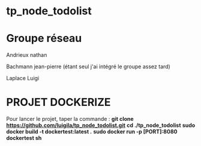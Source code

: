 # tp_node_todolist


# Groupe réseau
Andrieux nathan

Bachmann jean-pierre (étant seul j'ai intégré le groupe assez tard)

Laplace Luigi

# PROJET DOCKERIZE
Pour lancer le projet, taper la commande :
   **git clone https://github.com/luigila/tp_node_todolist.git**
   **cd ./tp_node_todolist**
   **sudo docker build -t dockertest:latest .**
   **sudo docker run -p [PORT]:8080 dockertest sh**  
   
   
   
